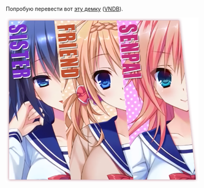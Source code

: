 Попробую перевести вот [эту демку](http://www.h-comb.biz/new_title/14/special/trial.html) ([VNDB](https://vndb.org/v18790)).

[![опенинг](girls.png)](https://www.youtube.com/watch?v=zS2zN34fG2I)